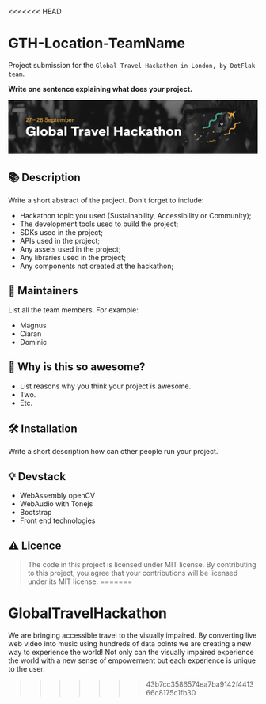 <<<<<<< HEAD
# GTH-Location-TeamName
Project submission for the `Global Travel Hackathon in London, by DotFlak team`.

**Write one sentence explaining what does your project.**

![Add a screenshot from your project. For example the main website page.](https://raw.githubusercontent.com/Global-Travel-Hackathon/GTH-Location-TeamName/master/screenshots/Global-Travel-Hackathon-image.png)

## :books: Description

Write a short abstract of the project. Don't forget to include:

* Hackathon topic you used (Sustainability, Accessibility or Community);
* The development tools used to build the project;
* SDKs used in the project;
* APIs used in the project;
* Any assets used in the project;
* Any libraries used in the project;
* Any components not created at the hackathon;

## :hugs: Maintainers

List all the team members. For example:
* Magnus
* Ciaran
* Dominic


## :tada: Why is this so awesome?

* List reasons why you think your project is awesome.
* Two.
* Etc.

## :hammer_and_wrench: Installation

Write a short description how can other people run your project.

## :bulb: Devstack

* WebAssembly openCV
* WebAudio with Tonejs
* Bootstrap
* Front end technologies

## :warning: Licence

>The code in this project is licensed under MIT license. By contributing to this project, you agree that your contributions will be licensed under its MIT license.
=======
# GlobalTravelHackathon

We are bringing accessible travel to the visually impaired. By converting live web video into music using hundreds of data points we are creating a new way to experience the world! Not only can the visually impaired experience the world with a new sense of empowerment but each experience is unique to the user. 
>>>>>>> 43b7cc3586574ea7ba9142f441366c8175c1fb30
